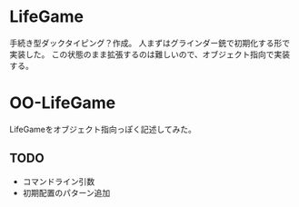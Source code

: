 # LifeGame

手続き型ダックタイピング？作成。
人まずはグラインダー銃で初期化する形で実装した。
この状態のまま拡張するのは難しいので、オブジェクト指向で実装する。

# OO-LifeGame

LifeGameをオブジェクト指向っぽく記述してみた。

## TODO

- コマンドライン引数
- 初期配置のパターン追加